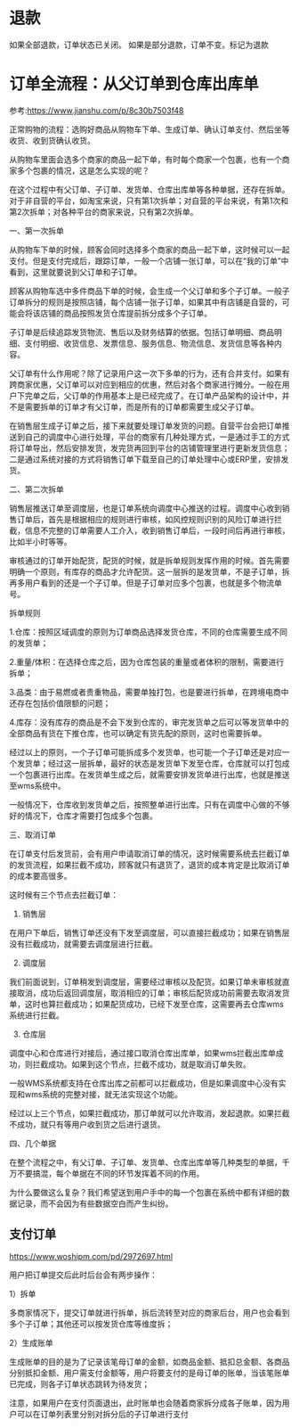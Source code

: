 # 退款 #

如果全部退款，订单状态已关闭。 如果是部分退款，订单不变。标记为退款


# 订单全流程：从父订单到仓库出库单

参考:https://www.jianshu.com/p/8c30b7503f48

正常购物的流程：选购好商品从购物车下单、生成订单、确认订单支付、然后坐等收货、收到货确认收货。

从购物车里面会选多个商家的商品一起下单，有时每个商家一个包裹，也有一个商家多个包裹的情况，这是怎么实现的呢？

在这个过程中有父订单、子订单、发货单、仓库出库单等各种单据，还存在拆单。对于非自营的平台，如淘宝来说，只有第1次拆单；对自营的平台来说，有第1次和第2次拆单；对各种平台的商家来说，只有第2次拆单。

一、第一次拆单

从购物车下单的时候，顾客会同时选择多个商家的商品一起下单，这时候可以一起支付。但是支付完成后，跟踪订单，一般一个店铺一张订单，可以在“我的订单”中看到，这里就要说到父订单和子订单。

顾客从购物车选中多件商品下单的时候，会生成一个父订单和多个子订单。一般子订单拆分的规则是按照店铺，每个店铺一张子订单，如果其中有店铺是自营的，可能会将该店铺的商品按照发货仓库提前拆分成多个子订单。

子订单是后续追踪发货物流、售后以及财务结算的依据。包括订单明细、商品明细、支付明细、收货信息、发票信息、服务信息、物流信息、发货信息等各种内容。

父订单有什么作用呢？除了记录用户这一次下多单的行为，还有合并支付。如果有跨商家优惠，父订单可以对应到相应的优惠，然后对各个商家进行摊分。一般在用户下完单之后，父订单的作用基本上是已经完成了。在订单产品架构的设计中，并不是需要拆单的订单才有父订单，而是所有的订单都需要生成父子订单。

在销售层生成子订单之后，接下来就要处理订单发货的问题。自营平台会把订单推送到自己的调度中心进行处理，平台的商家有几种处理方式，一是通过手工的方式将订单导出，然后安排发货，发完货再回到平台的店铺管理里进行更新发货信息；二是通过系统对接的方式将销售订单下载至自己的订单处理中心或ERP里，安排发货。

二、第二次拆单

销售层推送订单至调度层，也是订单系统向调度中心推送的过程。调度中心收到销售订单后，首先是根据相应的规则进行审核，如风控规则识别的风险订单进行拦截，信息不完整的订单需要人工介入，收到销售订单后，一段时间后再进行审核，比如半小时等等。

审核通过的订单开始配货，配货的时候，就是拆单规则发挥作用的时候。首先需要明确一个原则，有库存的商品才允许配货。这一层拆的是发货单，不是子订单，拆再多用户看到的还是一个子订单。但是子订单对应多个包裹，也就是多个物流单号。

拆单规则

1.仓库：按照区域调度的原则为订单商品选择发货仓库，不同的仓库需要生成不同的发货单；

2.重量/体积：在选择仓库之后，因为仓库包装的重量或者体积的限制，需要进行拆单；

3.品类：由于易燃或者贵重物品，需要单独打包，也是要进行拆单，在跨境电商中还存在包括价值限额的问题；

4.库存：没有库存的商品是不会下发到仓库的，审完发货单之后可以等发货单中的全部商品有货在下推仓库，也可以确定有货先配的原则，这时也需要拆单。

经过以上的原则，一个子订单可能拆成多个发货单，也可能一个子订单还是对应一个发货单；经过这一层拆单，最好的状态是发货单下发至仓库，仓库就可以打包成一个包裹进行出库。在发货单生成之后，就需要安排发货单进行出库，也就是推送至wms系统中。

一般情况下，仓库收到发货单之后，按照整单进行出库。只有在调度中心做的不够好的情况下，仓库才需要打包成多个包裹。

三、取消订单

在订单支付后发货前，会有用户申请取消订单的情况，这时候需要系统去拦截订单的发货流程，如果拦截不成功，顾客就只有退货了，退货的成本肯定是比取消订单的成本要高很多。

这时候有三个节点去拦截订单：

1. 销售层

在用户下单后，销售订单还没有下发至调度层，可以直接拦截成功；如果在销售层没有拦截成功，就需要去调度层进行拦截。

2. 调度层

我们前面说到，订单稍发到调度层，需要经过审核以及配货。如果订单未审核就直接取消，成功后返回调度层，取消相应的订单；审核后配货成功前需要去取消发货单，这时也算拦截成功；如果配货成功，已经下发至仓库，这需要再去仓库wms系统进行拦截。

3. 仓库层

调度中心和仓库进行对接后，通过接口取消仓库出库单，如果wms拦截出库单成功，则拦截成功。如果到这个节点，拦截不成功，就是取消订单失败。

一般WMS系统都支持在仓库出库之前都可以拦截成功，但是如果调度中心没有实现和wms系统的完整对接，就无法实现这个功能。

经过以上三个节点，如果拦截成功，那订单就可以允许取消，发起退款。如果拦截不成功，就只有等用户收到货之后进行退货。

四、几个单据

在整个流程之中，有父订单、子订单、发货单、仓库出库单等几种类型的单据，千万不要搞混，每个单据在不同的环节发挥着不同的作用。

为什么要做这么复杂？我们希望送到用户手中的每一个包裹在系统中都有详细的数据记录，而不会因为有些数据空白而产生纠纷。


## 支付订单
https://www.woshipm.com/pd/2972697.html


用户把订单提交后此时后台会有两步操作：

1）拆单

多商家情况下，提交订单就进行拆单，拆后流转至对应的商家后台，用户也会看到多个子订单；其他还可以按发货仓库等维度拆；

2）生成账单

生成账单的目的是为了记录该笔母订单的金额，如商品金额、抵扣总金额、各商品分别抵扣金额、用户需支付金额等，用户将要支付的是母订单的账单，当该笔账单已完成，则各子订单状态跳转为待发货；

注意，如果用户在支付页面退出，此时账单也会随着商家拆分成各子账单，因为用户可以在订单列表里分别对拆分后的子订单进行支付
